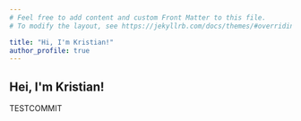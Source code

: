 ```yaml
---
# Feel free to add content and custom Front Matter to this file.
# To modify the layout, see https://jekyllrb.com/docs/themes/#overriding-theme-defaults

title: "Hi, I'm Kristian!"
author_profile: true
---
```


## Hei, I'm Kristian!

TESTCOMMIT